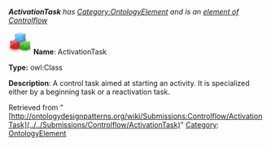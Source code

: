 ___ActivationTask__ has [Category:OntologyElement](../../Category/OntologyElement "Category:OntologyElement") and is an [element of](../../Property/ElementOf "Property:ElementOf") [Controlflow](../../Submissions/Controlflow "Submissions:Controlflow")_


  




[![Class](../../images/thumb/2/27/Class.gif/45px-Class.gif)](../../Image/Class.gif "Class")
__Name__: ActivationTask 


__Type:__ owl:Class 


__Description__: A control task aimed at starting an activity. It is specialized either by a beginning task or a reactivation task. 





Retrieved from "[http://ontologydesignpatterns.org/wiki/Submissions:Controlflow/ActivationTask](../../Submissions/Controlflow/ActivationTask)"
 [Category](http://ontologydesignpatterns.org/wiki/Special:Categories "Special:Categories"): [OntologyElement](../../Category/OntologyElement "Category:OntologyElement")
